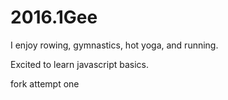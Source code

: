 # 2016.1Gee

I enjoy rowing, gymnastics, hot yoga, and running.

Excited to learn javascript basics.

fork attempt one
